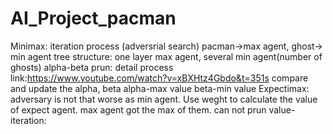# AI_Project_pacman
Minimax: iteration process
        (adversrial search) pacman->max agent, ghost-> min agent
        tree structure: one layer max agent, several min agent(number of ghosts)
alpha-beta prun: detail process link:https://www.youtube.com/watch?v=xBXHtz4Gbdo&t=351s
                compare and update the alpha, beta
                alpha-max value
                beta-min value
Expectimax: adversary is not that worse as min agent. Use weght to calculate the value of expect agent.
            max agent got the max of them.
            can not prun
value-iteration: